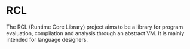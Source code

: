 # RCL
The RCL (Runtime Core Library) project aims to be a library for program evaluation, compilation and analysis through an abstract VM. It is mainly intended for language designers.
